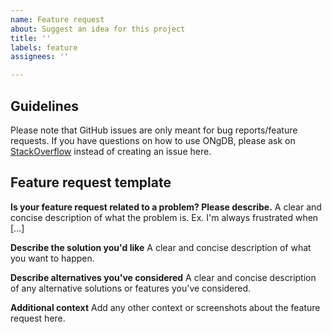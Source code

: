 ```yaml
---
name: Feature request
about: Suggest an idea for this project
title: ''
labels: feature
assignees: ''

---
```


## Guidelines

Please note that GitHub issues are only meant for bug reports/feature requests.
If you have questions on how to use ONgDB, please ask on [StackOverflow](http://stackoverflow.com/questions/tagged/neo4j) instead of creating an issue here.

## Feature request template

**Is your feature request related to a problem? Please describe.**
A clear and concise description of what the problem is. Ex. I'm always frustrated when [...]

**Describe the solution you'd like**
A clear and concise description of what you want to happen.

**Describe alternatives you've considered**
A clear and concise description of any alternative solutions or features you've considered.

**Additional context**
Add any other context or screenshots about the feature request here.

